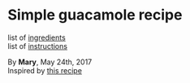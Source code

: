 # Simple guacamole recipe

list of [ingredients](ingredints.md)  
list of [instructions](instructions.md)

By **Mary**, May 24th, 2017  
Inspired by [this recipe](http://allrecipes.com/recipe/14231/guacamole/)
